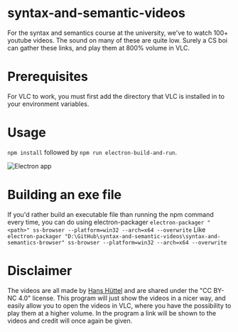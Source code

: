 # syntax-and-semantic-videos
For the syntax and semantics course at the university, we've to watch 100+ youtube videos. The sound on many of these are quite low. Surely a CS boi can gather these links, and play them at 800% volume in VLC.

# Prerequisites
For VLC to work, you must first add the directory that VLC is installed in to your environment variables.

# Usage
```npm install``` followed by ```npm run electron-build-and-run```.

![Electron app](http://github-images.fobr.dk/syntax-and-semantics.png?2 "The electron app")

# Building an exe file
If you'd rather build an executable file than running the npm command every time, you can do using electron-packager
```electron-packager "<path>" ss-browser --platform=win32 --arch=x64 --overwrite```
Like
```electron-packager "D:\GitHub\syntax-and-semantic-videos\syntax-and-semantics-browser" ss-browser --platform=win32 --arch=x64 --overwrite```

# Disclaimer
The videos are all made by [Hans Hüttel](https://www.youtube.com/channel/UCCiXT1k2RN37TrjekAqb09Q) and are shared under the "CC BY-NC 4.0" license. This program will just show the videos in a nicer way, and easily allow you to open the videos in VLC, where you have the possibility to play them at a higher volume. In the program a link will be shown to the videos and credit will once again be given.
